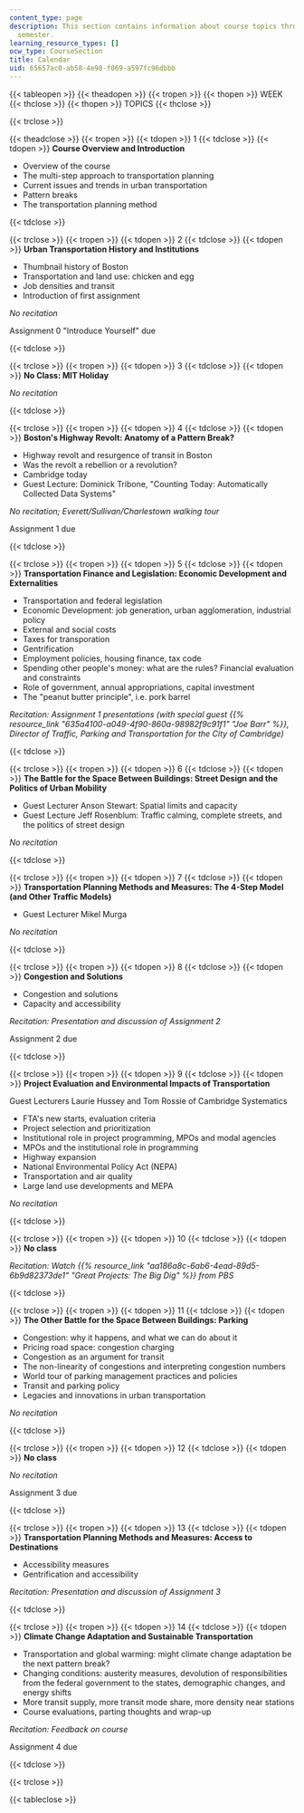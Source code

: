 ```yaml
---
content_type: page
description: This section contains information about course topics throughout the
  semester.
learning_resource_types: []
ocw_type: CourseSection
title: Calendar
uid: 65657ac0-ab58-4e98-f069-a597fc96dbbb
---
```


{{< tableopen >}}
{{< theadopen >}}
{{< tropen >}}
{{< thopen >}}
WEEK
{{< thclose >}}
{{< thopen >}}
TOPICS
{{< thclose >}}

{{< trclose >}}

{{< theadclose >}}
{{< tropen >}}
{{< tdopen >}}
1
{{< tdclose >}}
{{< tdopen >}}
**Course Overview and Introduction**

*   Overview of the course
*   The multi-step approach to transportation planning
*   Current issues and trends in urban transportation
*   Pattern breaks
*   The transportation planning method


{{< tdclose >}}

{{< trclose >}}
{{< tropen >}}
{{< tdopen >}}
2
{{< tdclose >}}
{{< tdopen >}}
**Urban Transportation History and Institutions**

*   Thumbnail history of Boston
*   Transportation and land use: chicken and egg
*   Job densities and transit
*   Introduction of first assignment

_No recitation_

Assignment 0 "Introduce Yourself" due


{{< tdclose >}}

{{< trclose >}}
{{< tropen >}}
{{< tdopen >}}
3
{{< tdclose >}}
{{< tdopen >}}
**No Class: MIT Holiday**

_No recitation_


{{< tdclose >}}

{{< trclose >}}
{{< tropen >}}
{{< tdopen >}}
4
{{< tdclose >}}
{{< tdopen >}}
**Boston's Highway Revolt: Anatomy of a Pattern Break?**

*   Highway revolt and resurgence of transit in Boston
*   Was the revolt a rebellion or a revolution?
*   Cambridge today
*   Guest Lecture: Dominick Tribone, "Counting Today: Automatically Collected Data Systems"

_No recitation; Everett/Sullivan/Charlestown walking tour_

Assignment 1 due


{{< tdclose >}}

{{< trclose >}}
{{< tropen >}}
{{< tdopen >}}
5
{{< tdclose >}}
{{< tdopen >}}
**Transportation Finance and Legislation: Economic Development and Externalities**

*   Transportation and federal legislation
*   Economic Development: job generation, urban agglomeration, industrial policy
*   External and social costs
*   Taxes for transporation
*   Gentrification
*   Employment policies, housing finance, tax code
*   Spending other people's money: what are the rules? Financial evaluation and constraints
*   Role of government, annual appropriations, capital investment
*   The "peanut butter principle", i.e. pork barrel

_Recitation: Assignment 1 presentations (with special guest {{% resource_link "635a4100-a049-4f90-860a-98982f9c91f1" "Joe Barr" %}}, Director of Traffic, Parking and Transportation for the City of Cambridge)_


{{< tdclose >}}

{{< trclose >}}
{{< tropen >}}
{{< tdopen >}}
6
{{< tdclose >}}
{{< tdopen >}}
**The Battle for the Space Between Buildings: Street Design and the Politics of Urban Mobility**

*   Guest Lecturer Anson Stewart: Spatial limits and capacity
*   Guest Lecture Jeff Rosenblum: Traffic calming, complete streets, and the politics of street design

_No recitation_


{{< tdclose >}}

{{< trclose >}}
{{< tropen >}}
{{< tdopen >}}
7
{{< tdclose >}}
{{< tdopen >}}
**Transportation Planning Methods and Measures: The 4-Step Model (and Other Traffic Models)**

*   Guest Lecturer Mikel Murga

_No recitation_


{{< tdclose >}}

{{< trclose >}}
{{< tropen >}}
{{< tdopen >}}
8
{{< tdclose >}}
{{< tdopen >}}
**Congestion and Solutions**

*   Congestion and solutions
*   Capacity and accessibility

_Recitation: Presentation and discussion of Assignment 2_

Assignment 2 due


{{< tdclose >}}

{{< trclose >}}
{{< tropen >}}
{{< tdopen >}}
9
{{< tdclose >}}
{{< tdopen >}}
**Project Evaluation and Environmental Impacts of Transportation**

Guest Lecturers Laurie Hussey and Tom Rossie of Cambridge Systematics

*   FTA's new starts, evaluation criteria
*   Project selection and prioritization
*   Institutional role in project programming, MPOs and modal agencies
*   MPOs and the institutional role in programming
*   Highway expansion
*   National Environmental Policy Act (NEPA)
*   Transportation and air quality
*   Large land use developments and MEPA

_No recitation_


{{< tdclose >}}

{{< trclose >}}
{{< tropen >}}
{{< tdopen >}}
10
{{< tdclose >}}
{{< tdopen >}}
**No class**

_Recitation: Watch _{{% resource_link "aa186a8c-6ab6-4ead-89d5-6b9d82373de1" "Great Projects: The Big Dig" %}}_ from PBS_


{{< tdclose >}}

{{< trclose >}}
{{< tropen >}}
{{< tdopen >}}
11
{{< tdclose >}}
{{< tdopen >}}
**The Other Battle for the Space Between Buildings: Parking**

*   Congestion: why it happens, and what we can do about it
*   Pricing road space: congestion charging
*   Congestion as an argument for transit
*   The non-linearity of congestions and interpreting congestion numbers
*   World tour of parking management practices and policies
*   Transit and parking policy
*   Legacies and innovations in urban transportation

_No recitation_


{{< tdclose >}}

{{< trclose >}}
{{< tropen >}}
{{< tdopen >}}
12
{{< tdclose >}}
{{< tdopen >}}
**No class**

_No recitation_

Assignment 3 due


{{< tdclose >}}

{{< trclose >}}
{{< tropen >}}
{{< tdopen >}}
13
{{< tdclose >}}
{{< tdopen >}}
**Transportation Planning Methods and Measures: Access to Destinations**

*   Accessibility measures
*   Gentrification and accessibility

_Recitation: Presentation and discussion of Assignment 3_


{{< tdclose >}}

{{< trclose >}}
{{< tropen >}}
{{< tdopen >}}
14
{{< tdclose >}}
{{< tdopen >}}
**Climate Change Adaptation and Sustainable Transportation**

*   Transportation and global warming: might climate change adaptation be the next pattern break?
*   Changing conditions: austerity measures, devolution of responsibilities from the federal government to the states, demographic changes, and energy shifts
*   More transit supply, more transit mode share, more density near stations
*   Course evaluations, parting thoughts and wrap-up

_Recitation: Feedback on course_

Assignment 4 due


{{< tdclose >}}

{{< trclose >}}

{{< tableclose >}}
